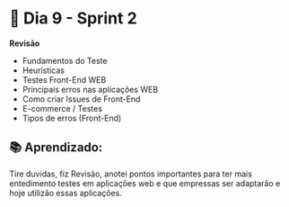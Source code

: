 # 📅 Dia 9 - Sprint 2

**Revisão**
- Fundamentos do Teste
- Heurísticas
- Testes Front-End WEB
- Principais erros nas aplicações WEB
- Como criar Issues de Front-End
- E-commerce / Testes
- Tipos de erros (Front-End)

## 📚 Aprendizado:
Tire duvidas, fiz Revisão, anotei pontos importantes para ter mais entedimento testes em aplicações web e que empressas ser adaptarão e hoje utilizão essas aplicações.
